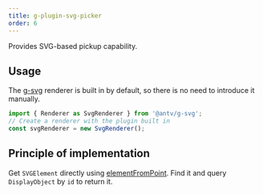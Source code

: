```yaml
---
title: g-plugin-svg-picker
order: 6
---
```


Provides SVG-based pickup capability.

## Usage

The [g-svg](/en/docs/api/renderer/svg) renderer is built in by default, so there is no need to introduce it manually.

```js
import { Renderer as SvgRenderer } from '@antv/g-svg';
// Create a renderer with the plugin built in
const svgRenderer = new SvgRenderer();
```

## Principle of implementation

Get `SVGElement` directly using [elementFromPoint](https://developer.mozilla.org/zh-CN/docs/Web/API/Document/elementFromPoint). Find it and query `DisplayObject` by `id` to return it.
